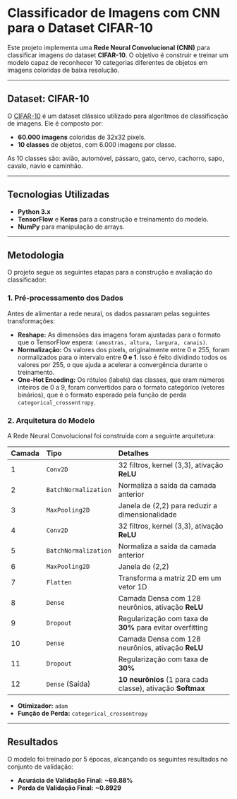 # Classificador de Imagens com CNN para o Dataset CIFAR-10

Este projeto implementa uma **Rede Neural Convolucional (CNN)** para classificar imagens do dataset **CIFAR-10**. O objetivo é construir e treinar um modelo capaz de reconhecer 10 categorias diferentes de objetos em imagens coloridas de baixa resolução.

---

## Dataset: CIFAR-10 

O [CIFAR-10](https://www.cs.toronto.edu/~kriz/cifar.html) é um dataset clássico utilizado para algoritmos de classificação de imagens. Ele é composto por:

* **60.000 imagens** coloridas de 32x32 pixels.
* **10 classes** de objetos, com 6.000 imagens por classe.

As 10 classes são: avião, automóvel, pássaro, gato, cervo, cachorro, sapo, cavalo, navio e caminhão.

---

## Tecnologias Utilizadas 

* **Python 3.x**
* **TensorFlow** e **Keras** para a construção e treinamento do modelo.
* **NumPy** para manipulação de arrays.

---

## Metodologia

O projeto segue as seguintes etapas para a construção e avaliação do classificador:

### 1. Pré-processamento dos Dados

Antes de alimentar a rede neural, os dados passaram pelas seguintes transformações:

* **Reshape:** As dimensões das imagens foram ajustadas para o formato que o TensorFlow espera: `(amostras, altura, largura, canais)`.
* **Normalização:** Os valores dos pixels, originalmente entre 0 e 255, foram normalizados para o intervalo entre **0 e 1**. Isso é feito dividindo todos os valores por 255, o que ajuda a acelerar a convergência durante o treinamento.
* **One-Hot Encoding:** Os rótulos (labels) das classes, que eram números inteiros de 0 a 9, foram convertidos para o formato categórico (vetores binários), que é o formato esperado pela função de perda `categorical_crossentropy`.

### 2. Arquitetura do Modelo

A Rede Neural Convolucional foi construída com a seguinte arquitetura:

| Camada | Tipo                 | Detalhes                                                 |
| :----- | :------------------- | :------------------------------------------------------- |
| 1      | `Conv2D`             | 32 filtros, kernel (3,3), ativação **ReLU** |
| 2      | `BatchNormalization` | Normaliza a saída da camada anterior                     |
| 3      | `MaxPooling2D`       | Janela de (2,2) para reduzir a dimensionalidade          |
| 4      | `Conv2D`             | 32 filtros, kernel (3,3), ativação **ReLU** |
| 5      | `BatchNormalization` | Normaliza a saída da camada anterior                     |
| 6      | `MaxPooling2D`       | Janela de (2,2)                                          |
| 7      | `Flatten`            | Transforma a matriz 2D em um vetor 1D                    |
| 8      | `Dense`              | Camada Densa com 128 neurônios, ativação **ReLU** |
| 9      | `Dropout`            | Regularização com taxa de **30%** para evitar overfitting |
| 10     | `Dense`              | Camada Densa com 128 neurônios, ativação **ReLU** |
| 11     | `Dropout`            | Regularização com taxa de **30%** |
| 12     | `Dense` (Saída)      | **10 neurônios** (1 para cada classe), ativação **Softmax** |

* **Otimizador:** `adam`
* **Função de Perda:** `categorical_crossentropy`

---


## Resultados

O modelo foi treinado por 5 épocas, alcançando os seguintes resultados no conjunto de validação:

* **Acurácia de Validação Final:** **~69.88%**
* **Perda de Validação Final:** **~0.8929**
